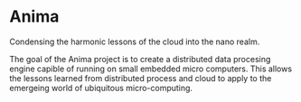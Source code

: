 # Anima
Condensing the harmonic lessons of the cloud into the nano realm.

The goal of the Anima project is to create a distributed data procesing engine capible of running on small embedded micro computers.  This allows the lessons learned from distributed process and cloud to apply to the emergeing world of ubiquitous micro-computing.
